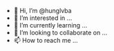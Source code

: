 - 👋 Hi, I’m @hunglvba
- 👀 I’m interested in ...
- 🌱 I’m currently learning ...
- 💞️ I’m looking to collaborate on ...
- 📫 How to reach me ...

<!---
hunglvba/hunglvba is a ✨ special ✨ repository because its `README.md` (this file) appears on your GitHub profile.
You can click the Preview link to take a look at your changes.
--->
